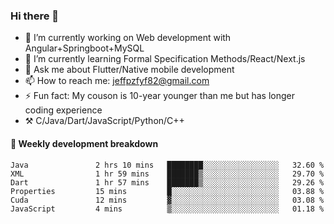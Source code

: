 ### Hi there 👋

- 🔭 I’m currently working on Web development with Angular+Springboot+MySQL
- 🌱 I’m currently learning Formal Specification Methods/React/Next.js
- 💬 Ask me about Flutter/Native mobile development
- 📫 How to reach me: jeffpzfyf82@gmail.com
- ⚡ Fun fact: My couson is 10-year younger than me but has longer coding experience
- ⚒️ C/Java/Dart/JavaScript/Python/C++


#### 📝 Weekly development breakdown

<!--START_SECTION:waka-->

```text
Java               2 hrs 10 mins   ████████░░░░░░░░░░░░░░░░░   32.60 %
XML                1 hr 59 mins    ███████▒░░░░░░░░░░░░░░░░░   29.70 %
Dart               1 hr 57 mins    ███████▒░░░░░░░░░░░░░░░░░   29.26 %
Properties         15 mins         █░░░░░░░░░░░░░░░░░░░░░░░░   03.88 %
Cuda               12 mins         ▓░░░░░░░░░░░░░░░░░░░░░░░░   03.08 %
JavaScript         4 mins          ▒░░░░░░░░░░░░░░░░░░░░░░░░   01.18 %
```

<!--END_SECTION:waka-->

